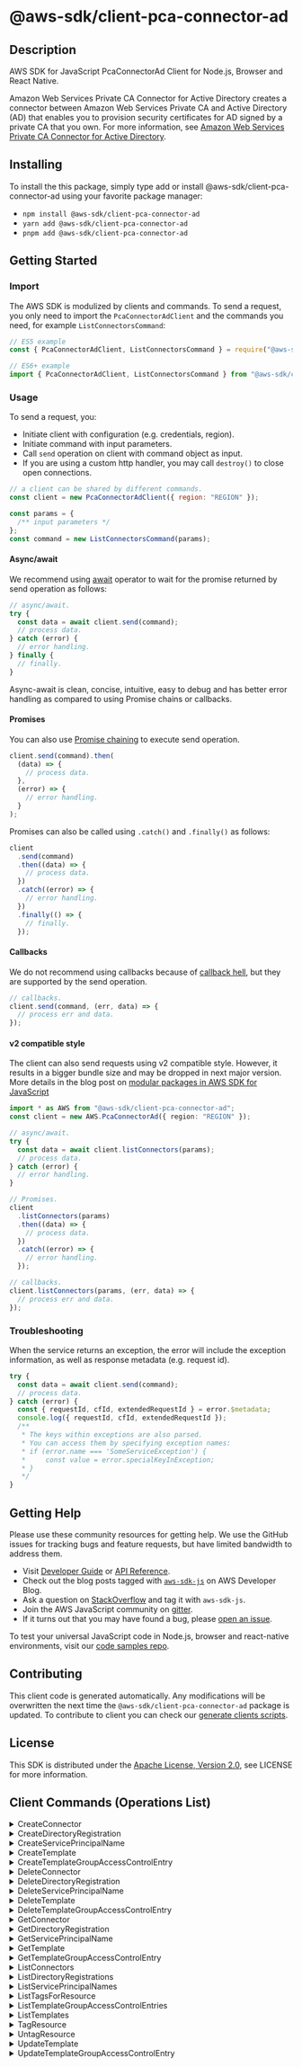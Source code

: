 <!-- generated file, do not edit directly -->

# @aws-sdk/client-pca-connector-ad

## Description

AWS SDK for JavaScript PcaConnectorAd Client for Node.js, Browser and React Native.

<p>Amazon Web Services Private CA Connector for Active Directory creates a connector between Amazon Web Services Private CA and Active Directory (AD) that enables you to
provision security certificates for AD signed by a private CA that you own. For more
information, see <a href="https://docs.aws.amazon.com/privateca/latest/userguide/ad-connector.html">Amazon Web Services Private CA Connector for Active Directory</a>.</p>

## Installing

To install the this package, simply type add or install @aws-sdk/client-pca-connector-ad
using your favorite package manager:

- `npm install @aws-sdk/client-pca-connector-ad`
- `yarn add @aws-sdk/client-pca-connector-ad`
- `pnpm add @aws-sdk/client-pca-connector-ad`

## Getting Started

### Import

The AWS SDK is modulized by clients and commands.
To send a request, you only need to import the `PcaConnectorAdClient` and
the commands you need, for example `ListConnectorsCommand`:

```js
// ES5 example
const { PcaConnectorAdClient, ListConnectorsCommand } = require("@aws-sdk/client-pca-connector-ad");
```

```ts
// ES6+ example
import { PcaConnectorAdClient, ListConnectorsCommand } from "@aws-sdk/client-pca-connector-ad";
```

### Usage

To send a request, you:

- Initiate client with configuration (e.g. credentials, region).
- Initiate command with input parameters.
- Call `send` operation on client with command object as input.
- If you are using a custom http handler, you may call `destroy()` to close open connections.

```js
// a client can be shared by different commands.
const client = new PcaConnectorAdClient({ region: "REGION" });

const params = {
  /** input parameters */
};
const command = new ListConnectorsCommand(params);
```

#### Async/await

We recommend using [await](https://developer.mozilla.org/en-US/docs/Web/JavaScript/Reference/Operators/await)
operator to wait for the promise returned by send operation as follows:

```js
// async/await.
try {
  const data = await client.send(command);
  // process data.
} catch (error) {
  // error handling.
} finally {
  // finally.
}
```

Async-await is clean, concise, intuitive, easy to debug and has better error handling
as compared to using Promise chains or callbacks.

#### Promises

You can also use [Promise chaining](https://developer.mozilla.org/en-US/docs/Web/JavaScript/Guide/Using_promises#chaining)
to execute send operation.

```js
client.send(command).then(
  (data) => {
    // process data.
  },
  (error) => {
    // error handling.
  }
);
```

Promises can also be called using `.catch()` and `.finally()` as follows:

```js
client
  .send(command)
  .then((data) => {
    // process data.
  })
  .catch((error) => {
    // error handling.
  })
  .finally(() => {
    // finally.
  });
```

#### Callbacks

We do not recommend using callbacks because of [callback hell](http://callbackhell.com/),
but they are supported by the send operation.

```js
// callbacks.
client.send(command, (err, data) => {
  // process err and data.
});
```

#### v2 compatible style

The client can also send requests using v2 compatible style.
However, it results in a bigger bundle size and may be dropped in next major version. More details in the blog post
on [modular packages in AWS SDK for JavaScript](https://aws.amazon.com/blogs/developer/modular-packages-in-aws-sdk-for-javascript/)

```ts
import * as AWS from "@aws-sdk/client-pca-connector-ad";
const client = new AWS.PcaConnectorAd({ region: "REGION" });

// async/await.
try {
  const data = await client.listConnectors(params);
  // process data.
} catch (error) {
  // error handling.
}

// Promises.
client
  .listConnectors(params)
  .then((data) => {
    // process data.
  })
  .catch((error) => {
    // error handling.
  });

// callbacks.
client.listConnectors(params, (err, data) => {
  // process err and data.
});
```

### Troubleshooting

When the service returns an exception, the error will include the exception information,
as well as response metadata (e.g. request id).

```js
try {
  const data = await client.send(command);
  // process data.
} catch (error) {
  const { requestId, cfId, extendedRequestId } = error.$metadata;
  console.log({ requestId, cfId, extendedRequestId });
  /**
   * The keys within exceptions are also parsed.
   * You can access them by specifying exception names:
   * if (error.name === 'SomeServiceException') {
   *     const value = error.specialKeyInException;
   * }
   */
}
```

## Getting Help

Please use these community resources for getting help.
We use the GitHub issues for tracking bugs and feature requests, but have limited bandwidth to address them.

- Visit [Developer Guide](https://docs.aws.amazon.com/sdk-for-javascript/v3/developer-guide/welcome.html)
  or [API Reference](https://docs.aws.amazon.com/AWSJavaScriptSDK/v3/latest/index.html).
- Check out the blog posts tagged with [`aws-sdk-js`](https://aws.amazon.com/blogs/developer/tag/aws-sdk-js/)
  on AWS Developer Blog.
- Ask a question on [StackOverflow](https://stackoverflow.com/questions/tagged/aws-sdk-js) and tag it with `aws-sdk-js`.
- Join the AWS JavaScript community on [gitter](https://gitter.im/aws/aws-sdk-js-v3).
- If it turns out that you may have found a bug, please [open an issue](https://github.com/aws/aws-sdk-js-v3/issues/new/choose).

To test your universal JavaScript code in Node.js, browser and react-native environments,
visit our [code samples repo](https://github.com/aws-samples/aws-sdk-js-tests).

## Contributing

This client code is generated automatically. Any modifications will be overwritten the next time the `@aws-sdk/client-pca-connector-ad` package is updated.
To contribute to client you can check our [generate clients scripts](https://github.com/aws/aws-sdk-js-v3/tree/main/scripts/generate-clients).

## License

This SDK is distributed under the
[Apache License, Version 2.0](http://www.apache.org/licenses/LICENSE-2.0),
see LICENSE for more information.

## Client Commands (Operations List)

<details>
<summary>
CreateConnector
</summary>

[Command API Reference](https://docs.aws.amazon.com/AWSJavaScriptSDK/v3/latest/clients/client-pca-connector-ad/classes/createconnectorcommand.html) / [Input](https://docs.aws.amazon.com/AWSJavaScriptSDK/v3/latest/clients/client-pca-connector-ad/interfaces/createconnectorcommandinput.html) / [Output](https://docs.aws.amazon.com/AWSJavaScriptSDK/v3/latest/clients/client-pca-connector-ad/interfaces/createconnectorcommandoutput.html)

</details>
<details>
<summary>
CreateDirectoryRegistration
</summary>

[Command API Reference](https://docs.aws.amazon.com/AWSJavaScriptSDK/v3/latest/clients/client-pca-connector-ad/classes/createdirectoryregistrationcommand.html) / [Input](https://docs.aws.amazon.com/AWSJavaScriptSDK/v3/latest/clients/client-pca-connector-ad/interfaces/createdirectoryregistrationcommandinput.html) / [Output](https://docs.aws.amazon.com/AWSJavaScriptSDK/v3/latest/clients/client-pca-connector-ad/interfaces/createdirectoryregistrationcommandoutput.html)

</details>
<details>
<summary>
CreateServicePrincipalName
</summary>

[Command API Reference](https://docs.aws.amazon.com/AWSJavaScriptSDK/v3/latest/clients/client-pca-connector-ad/classes/createserviceprincipalnamecommand.html) / [Input](https://docs.aws.amazon.com/AWSJavaScriptSDK/v3/latest/clients/client-pca-connector-ad/interfaces/createserviceprincipalnamecommandinput.html) / [Output](https://docs.aws.amazon.com/AWSJavaScriptSDK/v3/latest/clients/client-pca-connector-ad/interfaces/createserviceprincipalnamecommandoutput.html)

</details>
<details>
<summary>
CreateTemplate
</summary>

[Command API Reference](https://docs.aws.amazon.com/AWSJavaScriptSDK/v3/latest/clients/client-pca-connector-ad/classes/createtemplatecommand.html) / [Input](https://docs.aws.amazon.com/AWSJavaScriptSDK/v3/latest/clients/client-pca-connector-ad/interfaces/createtemplatecommandinput.html) / [Output](https://docs.aws.amazon.com/AWSJavaScriptSDK/v3/latest/clients/client-pca-connector-ad/interfaces/createtemplatecommandoutput.html)

</details>
<details>
<summary>
CreateTemplateGroupAccessControlEntry
</summary>

[Command API Reference](https://docs.aws.amazon.com/AWSJavaScriptSDK/v3/latest/clients/client-pca-connector-ad/classes/createtemplategroupaccesscontrolentrycommand.html) / [Input](https://docs.aws.amazon.com/AWSJavaScriptSDK/v3/latest/clients/client-pca-connector-ad/interfaces/createtemplategroupaccesscontrolentrycommandinput.html) / [Output](https://docs.aws.amazon.com/AWSJavaScriptSDK/v3/latest/clients/client-pca-connector-ad/interfaces/createtemplategroupaccesscontrolentrycommandoutput.html)

</details>
<details>
<summary>
DeleteConnector
</summary>

[Command API Reference](https://docs.aws.amazon.com/AWSJavaScriptSDK/v3/latest/clients/client-pca-connector-ad/classes/deleteconnectorcommand.html) / [Input](https://docs.aws.amazon.com/AWSJavaScriptSDK/v3/latest/clients/client-pca-connector-ad/interfaces/deleteconnectorcommandinput.html) / [Output](https://docs.aws.amazon.com/AWSJavaScriptSDK/v3/latest/clients/client-pca-connector-ad/interfaces/deleteconnectorcommandoutput.html)

</details>
<details>
<summary>
DeleteDirectoryRegistration
</summary>

[Command API Reference](https://docs.aws.amazon.com/AWSJavaScriptSDK/v3/latest/clients/client-pca-connector-ad/classes/deletedirectoryregistrationcommand.html) / [Input](https://docs.aws.amazon.com/AWSJavaScriptSDK/v3/latest/clients/client-pca-connector-ad/interfaces/deletedirectoryregistrationcommandinput.html) / [Output](https://docs.aws.amazon.com/AWSJavaScriptSDK/v3/latest/clients/client-pca-connector-ad/interfaces/deletedirectoryregistrationcommandoutput.html)

</details>
<details>
<summary>
DeleteServicePrincipalName
</summary>

[Command API Reference](https://docs.aws.amazon.com/AWSJavaScriptSDK/v3/latest/clients/client-pca-connector-ad/classes/deleteserviceprincipalnamecommand.html) / [Input](https://docs.aws.amazon.com/AWSJavaScriptSDK/v3/latest/clients/client-pca-connector-ad/interfaces/deleteserviceprincipalnamecommandinput.html) / [Output](https://docs.aws.amazon.com/AWSJavaScriptSDK/v3/latest/clients/client-pca-connector-ad/interfaces/deleteserviceprincipalnamecommandoutput.html)

</details>
<details>
<summary>
DeleteTemplate
</summary>

[Command API Reference](https://docs.aws.amazon.com/AWSJavaScriptSDK/v3/latest/clients/client-pca-connector-ad/classes/deletetemplatecommand.html) / [Input](https://docs.aws.amazon.com/AWSJavaScriptSDK/v3/latest/clients/client-pca-connector-ad/interfaces/deletetemplatecommandinput.html) / [Output](https://docs.aws.amazon.com/AWSJavaScriptSDK/v3/latest/clients/client-pca-connector-ad/interfaces/deletetemplatecommandoutput.html)

</details>
<details>
<summary>
DeleteTemplateGroupAccessControlEntry
</summary>

[Command API Reference](https://docs.aws.amazon.com/AWSJavaScriptSDK/v3/latest/clients/client-pca-connector-ad/classes/deletetemplategroupaccesscontrolentrycommand.html) / [Input](https://docs.aws.amazon.com/AWSJavaScriptSDK/v3/latest/clients/client-pca-connector-ad/interfaces/deletetemplategroupaccesscontrolentrycommandinput.html) / [Output](https://docs.aws.amazon.com/AWSJavaScriptSDK/v3/latest/clients/client-pca-connector-ad/interfaces/deletetemplategroupaccesscontrolentrycommandoutput.html)

</details>
<details>
<summary>
GetConnector
</summary>

[Command API Reference](https://docs.aws.amazon.com/AWSJavaScriptSDK/v3/latest/clients/client-pca-connector-ad/classes/getconnectorcommand.html) / [Input](https://docs.aws.amazon.com/AWSJavaScriptSDK/v3/latest/clients/client-pca-connector-ad/interfaces/getconnectorcommandinput.html) / [Output](https://docs.aws.amazon.com/AWSJavaScriptSDK/v3/latest/clients/client-pca-connector-ad/interfaces/getconnectorcommandoutput.html)

</details>
<details>
<summary>
GetDirectoryRegistration
</summary>

[Command API Reference](https://docs.aws.amazon.com/AWSJavaScriptSDK/v3/latest/clients/client-pca-connector-ad/classes/getdirectoryregistrationcommand.html) / [Input](https://docs.aws.amazon.com/AWSJavaScriptSDK/v3/latest/clients/client-pca-connector-ad/interfaces/getdirectoryregistrationcommandinput.html) / [Output](https://docs.aws.amazon.com/AWSJavaScriptSDK/v3/latest/clients/client-pca-connector-ad/interfaces/getdirectoryregistrationcommandoutput.html)

</details>
<details>
<summary>
GetServicePrincipalName
</summary>

[Command API Reference](https://docs.aws.amazon.com/AWSJavaScriptSDK/v3/latest/clients/client-pca-connector-ad/classes/getserviceprincipalnamecommand.html) / [Input](https://docs.aws.amazon.com/AWSJavaScriptSDK/v3/latest/clients/client-pca-connector-ad/interfaces/getserviceprincipalnamecommandinput.html) / [Output](https://docs.aws.amazon.com/AWSJavaScriptSDK/v3/latest/clients/client-pca-connector-ad/interfaces/getserviceprincipalnamecommandoutput.html)

</details>
<details>
<summary>
GetTemplate
</summary>

[Command API Reference](https://docs.aws.amazon.com/AWSJavaScriptSDK/v3/latest/clients/client-pca-connector-ad/classes/gettemplatecommand.html) / [Input](https://docs.aws.amazon.com/AWSJavaScriptSDK/v3/latest/clients/client-pca-connector-ad/interfaces/gettemplatecommandinput.html) / [Output](https://docs.aws.amazon.com/AWSJavaScriptSDK/v3/latest/clients/client-pca-connector-ad/interfaces/gettemplatecommandoutput.html)

</details>
<details>
<summary>
GetTemplateGroupAccessControlEntry
</summary>

[Command API Reference](https://docs.aws.amazon.com/AWSJavaScriptSDK/v3/latest/clients/client-pca-connector-ad/classes/gettemplategroupaccesscontrolentrycommand.html) / [Input](https://docs.aws.amazon.com/AWSJavaScriptSDK/v3/latest/clients/client-pca-connector-ad/interfaces/gettemplategroupaccesscontrolentrycommandinput.html) / [Output](https://docs.aws.amazon.com/AWSJavaScriptSDK/v3/latest/clients/client-pca-connector-ad/interfaces/gettemplategroupaccesscontrolentrycommandoutput.html)

</details>
<details>
<summary>
ListConnectors
</summary>

[Command API Reference](https://docs.aws.amazon.com/AWSJavaScriptSDK/v3/latest/clients/client-pca-connector-ad/classes/listconnectorscommand.html) / [Input](https://docs.aws.amazon.com/AWSJavaScriptSDK/v3/latest/clients/client-pca-connector-ad/interfaces/listconnectorscommandinput.html) / [Output](https://docs.aws.amazon.com/AWSJavaScriptSDK/v3/latest/clients/client-pca-connector-ad/interfaces/listconnectorscommandoutput.html)

</details>
<details>
<summary>
ListDirectoryRegistrations
</summary>

[Command API Reference](https://docs.aws.amazon.com/AWSJavaScriptSDK/v3/latest/clients/client-pca-connector-ad/classes/listdirectoryregistrationscommand.html) / [Input](https://docs.aws.amazon.com/AWSJavaScriptSDK/v3/latest/clients/client-pca-connector-ad/interfaces/listdirectoryregistrationscommandinput.html) / [Output](https://docs.aws.amazon.com/AWSJavaScriptSDK/v3/latest/clients/client-pca-connector-ad/interfaces/listdirectoryregistrationscommandoutput.html)

</details>
<details>
<summary>
ListServicePrincipalNames
</summary>

[Command API Reference](https://docs.aws.amazon.com/AWSJavaScriptSDK/v3/latest/clients/client-pca-connector-ad/classes/listserviceprincipalnamescommand.html) / [Input](https://docs.aws.amazon.com/AWSJavaScriptSDK/v3/latest/clients/client-pca-connector-ad/interfaces/listserviceprincipalnamescommandinput.html) / [Output](https://docs.aws.amazon.com/AWSJavaScriptSDK/v3/latest/clients/client-pca-connector-ad/interfaces/listserviceprincipalnamescommandoutput.html)

</details>
<details>
<summary>
ListTagsForResource
</summary>

[Command API Reference](https://docs.aws.amazon.com/AWSJavaScriptSDK/v3/latest/clients/client-pca-connector-ad/classes/listtagsforresourcecommand.html) / [Input](https://docs.aws.amazon.com/AWSJavaScriptSDK/v3/latest/clients/client-pca-connector-ad/interfaces/listtagsforresourcecommandinput.html) / [Output](https://docs.aws.amazon.com/AWSJavaScriptSDK/v3/latest/clients/client-pca-connector-ad/interfaces/listtagsforresourcecommandoutput.html)

</details>
<details>
<summary>
ListTemplateGroupAccessControlEntries
</summary>

[Command API Reference](https://docs.aws.amazon.com/AWSJavaScriptSDK/v3/latest/clients/client-pca-connector-ad/classes/listtemplategroupaccesscontrolentriescommand.html) / [Input](https://docs.aws.amazon.com/AWSJavaScriptSDK/v3/latest/clients/client-pca-connector-ad/interfaces/listtemplategroupaccesscontrolentriescommandinput.html) / [Output](https://docs.aws.amazon.com/AWSJavaScriptSDK/v3/latest/clients/client-pca-connector-ad/interfaces/listtemplategroupaccesscontrolentriescommandoutput.html)

</details>
<details>
<summary>
ListTemplates
</summary>

[Command API Reference](https://docs.aws.amazon.com/AWSJavaScriptSDK/v3/latest/clients/client-pca-connector-ad/classes/listtemplatescommand.html) / [Input](https://docs.aws.amazon.com/AWSJavaScriptSDK/v3/latest/clients/client-pca-connector-ad/interfaces/listtemplatescommandinput.html) / [Output](https://docs.aws.amazon.com/AWSJavaScriptSDK/v3/latest/clients/client-pca-connector-ad/interfaces/listtemplatescommandoutput.html)

</details>
<details>
<summary>
TagResource
</summary>

[Command API Reference](https://docs.aws.amazon.com/AWSJavaScriptSDK/v3/latest/clients/client-pca-connector-ad/classes/tagresourcecommand.html) / [Input](https://docs.aws.amazon.com/AWSJavaScriptSDK/v3/latest/clients/client-pca-connector-ad/interfaces/tagresourcecommandinput.html) / [Output](https://docs.aws.amazon.com/AWSJavaScriptSDK/v3/latest/clients/client-pca-connector-ad/interfaces/tagresourcecommandoutput.html)

</details>
<details>
<summary>
UntagResource
</summary>

[Command API Reference](https://docs.aws.amazon.com/AWSJavaScriptSDK/v3/latest/clients/client-pca-connector-ad/classes/untagresourcecommand.html) / [Input](https://docs.aws.amazon.com/AWSJavaScriptSDK/v3/latest/clients/client-pca-connector-ad/interfaces/untagresourcecommandinput.html) / [Output](https://docs.aws.amazon.com/AWSJavaScriptSDK/v3/latest/clients/client-pca-connector-ad/interfaces/untagresourcecommandoutput.html)

</details>
<details>
<summary>
UpdateTemplate
</summary>

[Command API Reference](https://docs.aws.amazon.com/AWSJavaScriptSDK/v3/latest/clients/client-pca-connector-ad/classes/updatetemplatecommand.html) / [Input](https://docs.aws.amazon.com/AWSJavaScriptSDK/v3/latest/clients/client-pca-connector-ad/interfaces/updatetemplatecommandinput.html) / [Output](https://docs.aws.amazon.com/AWSJavaScriptSDK/v3/latest/clients/client-pca-connector-ad/interfaces/updatetemplatecommandoutput.html)

</details>
<details>
<summary>
UpdateTemplateGroupAccessControlEntry
</summary>

[Command API Reference](https://docs.aws.amazon.com/AWSJavaScriptSDK/v3/latest/clients/client-pca-connector-ad/classes/updatetemplategroupaccesscontrolentrycommand.html) / [Input](https://docs.aws.amazon.com/AWSJavaScriptSDK/v3/latest/clients/client-pca-connector-ad/interfaces/updatetemplategroupaccesscontrolentrycommandinput.html) / [Output](https://docs.aws.amazon.com/AWSJavaScriptSDK/v3/latest/clients/client-pca-connector-ad/interfaces/updatetemplategroupaccesscontrolentrycommandoutput.html)

</details>
